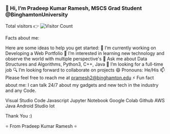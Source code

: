 
  ### 👋 Hi, I’m Pradeep Kumar Ramesh, MSCS Grad Student @BinghamtonUniversity
 

Total visitors 👉 ![Visitor Count](https://profile-counter.glitch.me/PradeepKumarRamesh/count.svg)




Facts about me:

Here are some ideas to help you get started:
🔭 I’m currently working on Developing a Web Portfolio
👀 I’m interested in learning new technology and observe the world with multiple perspective's
💬 Ask me about Data Structures and Algorithms, Python3, C++, Java
💞️ I’m looking for a full-time job
🔍 I’m looking forward to collaborate on projects
😄 Pronouns: He/His
📫 Please feel free to reach me at pramesh2@binghamton.edu
⚡ Fun fact about me: I can talk 24/7 about my gadgets and new tech in the industry and any Code.

Visual Studio Code
Javascript
Jupyter Notebook
Google Colab
Github
AWS
Java
Android Studio
Iot

Thank You :)

⭐️ From Pradeep Kumar Ramesh ⭐️
